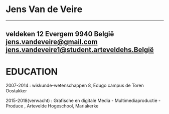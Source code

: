 Jens Van de Veire
=================


---------------------------------------------
veldeken 12
Evergem 9940
België
jens.vandeveire@gmail.com
jens.vandeveire1@student.arteveldehs.België
----------------------------------------------

EDUCATION
=========

2007-2014
: wiskunde-wetenschappen 8, Edugo campus de Toren Oostakker

2015-2018(verwacht)
: Grafische en digitale Media - Multimediaproductie - Produce , Artevelde Hogeschool, Mariakerke

